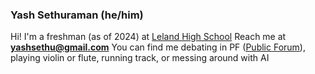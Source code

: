 ### Yash Sethuraman (he/him)
Hi! I'm a freshman (as of 2024) at [Leland High School](https://www.google.com)
Reach me at **yashsethu@gmail.com**
You can find me debating in PF ([Public Forum](speechanddebate.org)), playing violin or flute, running track, or messing around with AI
